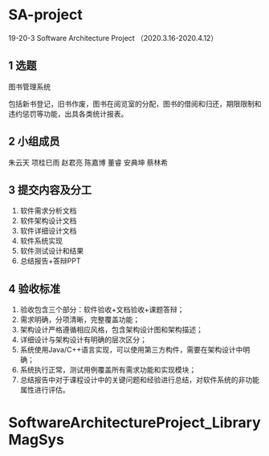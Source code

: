 # SA-project
19-20-3 Software Architecture Project （2020.3.16-2020.4.12）

## 1	选题

图书管理系统

包括新书登记，旧书作废，图书在阅览室的分配，图书的借阅和归还，期限限制和违约惩罚等功能，出具各类统计报表。



## 2	小组成员

朱云天	项桂巳雨	赵君亮	陈嘉博	董睿	安典坤 	蔡林希 




## 3	提交内容及分工

1. 软件需求分析文档
2. 软件架构设计文档
3. 软件详细设计文档
4. 软件系统实现
5. 软件测试设计和结果
6. 总结报告+答辩PPT



## 4	验收标准
1. 验收包含三个部分：软件验收+文档验收+课题答辩；
2. 需求明确，分项清晰，完整覆盖功能；
3. 架构设计严格遵循相应风格，包含架构设计图和架构描述；
4. 详细设计与架构设计有明确的层次区分；
5. 系统使用Java/C++语言实现，可以使用第三方构件，需要在架构设计中明确；
6. 系统执行正常，测试用例覆盖所有需求功能和实现模块；
7. 总结报告中对于课程设计中的关键问题和经验进行总结，对软件系统的非功能属性进行评估。

# SoftwareArchitectureProject_LibraryMagSys
